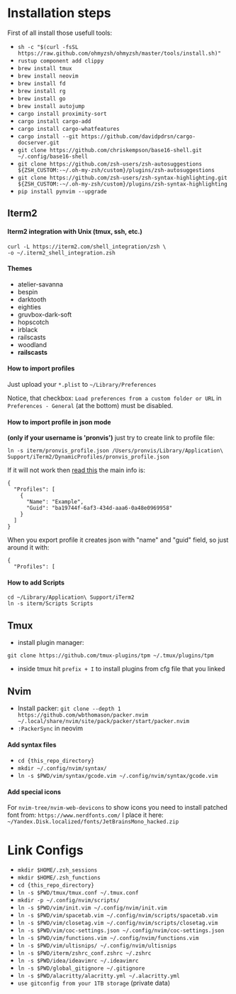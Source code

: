 # Installation steps
First of all install those usefull tools:
- `sh -c "$(curl -fsSL https://raw.github.com/ohmyzsh/ohmyzsh/master/tools/install.sh)"`
- `rustup component add clippy`
- `brew install tmux`
- `brew install neovim`
- `brew install fd`
- `brew install rg`
- `brew install go`
- `brew install autojump`
- `cargo install proximity-sort`
- `cargo install cargo-add`
- `cargo install cargo-whatfeatures`
- `cargo install --git https://github.com/davidpdrsn/cargo-docserver.git`
- `git clone https://github.com/chriskempson/base16-shell.git ~/.config/base16-shell`
- `git clone https://github.com/zsh-users/zsh-autosuggestions ${ZSH_CUSTOM:-~/.oh-my-zsh/custom}/plugins/zsh-autosuggestions`
- `git clone https://github.com/zsh-users/zsh-syntax-highlighting.git ${ZSH_CUSTOM:-~/.oh-my-zsh/custom}/plugins/zsh-syntax-highlighting`
- `pip install pynvim --upgrade`

## Iterm2
#### Iterm2 integration with Unix (tmux, ssh, etc.)
```
curl -L https://iterm2.com/shell_integration/zsh \
-o ~/.iterm2_shell_integration.zsh
```

#### Themes
- atelier-savanna
- bespin
- darktooth
- eighties
- gruvbox-dark-soft
- hopscotch
- irblack
- railscasts
- woodland
- **railscasts**

#### How to import profiles
Just upload your `*.plist` to `~/Library/Preferences`

Notice, that checkbox:
`Load preferences from a custom folder or URL`
in `Preferences - General` (at the bottom) must be disabled.

#### How to import profile in json mode
**(only if your username is 'pronvis')** just try to create link to profile file:
```
ln -s iterm/pronvis_profile.json /Users/pronvis/Library/Application\ Support/iTerm2/DynamicProfiles/pronvis_profile.json
```
If it will not work then [read this](https://www.iterm2.com/documentation-dynamic-profiles.html)
the main info is:
```
{
  "Profiles": [
    {
      "Name": "Example",
      "Guid": "ba19744f-6af3-434d-aaa6-0a48e0969958"
    }
  ]
}
```

When you export profile it creates json with "name" and "guid" field, so just around it with:
```
{
  "Profiles": [
```

#### How to add Scripts
```
cd ~/Library/Application\ Support/iTerm2
ln -s iterm/Scripts Scripts
```

## Tmux
- install plugin manager:
```
git clone https://github.com/tmux-plugins/tpm ~/.tmux/plugins/tpm
```
- inside tmux hit `prefix + I` to install plugins from cfg file that you linked

## Nvim
- Install packer: `git clone --depth 1 https://github.com/wbthomason/packer.nvim ~/.local/share/nvim/site/pack/packer/start/packer.nvim`
- `:PackerSync` in neovim

#### Add syntax files
- `cd {this_repo_directory}`
- `mkdir ~/.config/nvim/syntax/`
- `ln -s $PWD/vim/syntax/gcode.vim ~/.config/nvim/syntax/gcode.vim`

#### Add special icons
For `nvim-tree/nvim-web-devicons` to show icons you need to install patched font from: `https://www.nerdfonts.com/`
I place it here: `~/Yandex.Disk.localized/fonts/JetBrainsMono_hacked.zip`

# Link Configs
- `mkdir $HOME/.zsh_sessions`
- `mkdir $HOME/.zsh_functions`
- `cd {this_repo_directory}`
- `ln -s $PWD/tmux/tmux.conf ~/.tmux.conf`
- `mkdir -p ~/.config/nvim/scripts/`
- `ln -s $PWD/vim/init.vim ~/.config/nvim/init.vim`
- `ln -s $PWD/vim/spacetab.vim ~/.config/nvim/scripts/spacetab.vim`
- `ln -s $PWD/vim/closetag.vim ~/.config/nvim/scripts/closetag.vim`
- `ln -s $PWD/vim/coc-settings.json ~/.config/nvim/coc-settings.json`
- `ln -s $PWD/vim/functions.vim ~/.config/nvim/functions.vim`
- `ln -s $PWD/vim/ultisnips/ ~/.config/nvim/ultisnips`
- `ln -s $PWD/iterm/zshrc_conf.zshrc ~/.zshrc`
- `ln -s $PWD/idea/ideavimrc ~/.ideavimrc`
- `ln -s $PWD/global_gitignore ~/.gitignore`
- `ln -s $PWD/alacritty/alacritty.yml ~/.alacritty.yml`
- `use gitconfig from your 1TB storage` (private data)

